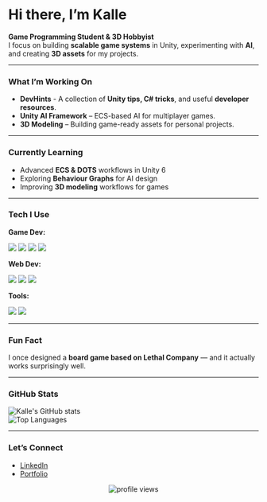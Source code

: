 # Hi there, I’m Kalle  

**Game Programming Student & 3D Hobbyist**  
I focus on building **scalable game systems** in Unity, experimenting with **AI**, and creating **3D assets** for my projects.  

---

### What I’m Working On
- **DevHints** - A collection of **Unity tips, C# tricks**, and useful **developer resources**. 
- **Unity AI Framework** – ECS-based AI for multiplayer games.  
- **3D Modeling** – Building game-ready assets for personal projects.  

---

### Currently Learning
- Advanced **ECS & DOTS** workflows in Unity 6  
- Exploring **Behaviour Graphs** for AI design  
- Improving **3D modeling** workflows for games  

---

### Tech I Use

**Game Dev:**  
<p>
  <img src="https://img.shields.io/badge/C%23-239120?style=for-the-badge&logo=c-sharp&logoColor=white" style="pointer-events: none;" />
  <img src="https://img.shields.io/badge/Unity-100000?style=for-the-badge&logo=unity&logoColor=white" style="pointer-events: none;" />
  <img src="https://img.shields.io/badge/.NET-512BD4?style=for-the-badge&logo=dotnet&logoColor=white" style="pointer-events: none;" />
  <img src="https://img.shields.io/badge/Blender-F5792A?style=for-the-badge&logo=blender&logoColor=white" style="pointer-events: none;" />
</p>

**Web Dev:**  
<p>
  <img src="https://img.shields.io/badge/HTML5-E34F26?style=for-the-badge&logo=html5&logoColor=white" style="pointer-events: none;" />
  <img src="https://img.shields.io/badge/CSS3-1572B6?style=for-the-badge&logo=css3&logoColor=white" style="pointer-events: none;" />
  <img src="https://img.shields.io/badge/JavaScript-F7DF1E?style=for-the-badge&logo=javascript&logoColor=black" style="pointer-events: none;" />
</p>

**Tools:**  
<p>
  <img src="https://img.shields.io/badge/GitHub-181717?style=for-the-badge&logo=github&logoColor=white" style="pointer-events: none;" />
  <img src="https://img.shields.io/badge/Rider-000000?style=for-the-badge&logo=rider&logoColor=white" style="pointer-events: none;" />
</p>

---

### Fun Fact
I once designed a **board game based on Lethal Company** — and it actually works surprisingly well.  

---

### GitHub Stats
![Kalle's GitHub stats](https://github-readme-stats.vercel.app/api?username=KalleEhrsson&show_icons=true&theme=tokyonight)  
![Top Languages](https://github-readme-stats.vercel.app/api/top-langs/?username=KalleEhrsson&layout=compact&theme=tokyonight)

---

### Let’s Connect
- [LinkedIn](https://www.linkedin.com/in/kalleehrsson)
- [Portfolio](https://kalleehrsson-portfolio.netlify.app/)

<!-- Visitor Counter -->
<p align="center">
  <img src="https://komarev.com/ghpvc/?username=Hampe007&style=flat-square&color=blue" alt="profile views"/>
</p>
